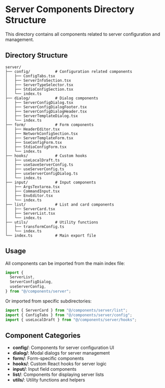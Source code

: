 # Server Components Directory Structure

This directory contains all components related to server configuration and management.

## Directory Structure

```
server/
├── config/           # Configuration related components
│   ├── ConfigTabs.tsx
│   ├── ServerInfoSection.tsx
│   ├── ServerTypeSelector.tsx
│   ├── StdioConfigSection.tsx
│   └── index.ts
├── dialog/           # Dialog components
│   ├── ServerConfigDialog.tsx
│   ├── ServerConfigDialogFooter.tsx
│   ├── ServerConfigDialogHeader.tsx
│   ├── ServerTemplateDialog.tsx
│   └── index.ts
├── form/             # Form components
│   ├── HeaderEditor.tsx
│   ├── NetworkConfigSection.tsx
│   ├── ServerTemplateForm.tsx
│   ├── SseConfigForm.tsx
│   ├── StdioConfigForm.tsx
│   └── index.ts
├── hooks/            # Custom hooks
│   ├── useLocalDraft.ts
│   ├── useSaveServerConfig.ts
│   ├── useServerConfig.ts
│   ├── useServerConfigDialog.ts
│   └── index.ts
├── input/            # Input components
│   ├── ArgsTextarea.tsx
│   ├── CommandInput.tsx
│   ├── EnvEditor.tsx
│   └── index.ts
├── list/             # List and card components
│   ├── ServerCard.tsx
│   ├── ServerList.tsx
│   └── index.ts
├── utils/            # Utility functions
│   ├── transformConfig.ts
│   └── index.ts
└── index.ts          # Main export file
```

## Usage

All components can be imported from the main index file:

```typescript
import {
  ServerList,
  ServerConfigDialog,
  useServerConfig,
} from "@/components/server";
```

Or imported from specific subdirectories:

```typescript
import { ServerCard } from "@/components/server/list";
import { ConfigTabs } from "@/components/server/config";
import { useLocalDraft } from "@/components/server/hooks";
```

## Component Categories

- **config/**: Components for server configuration UI
- **dialog/**: Modal dialogs for server management
- **form/**: Form-specific components
- **hooks/**: Custom React hooks for server logic
- **input/**: Input field components
- **list/**: Components for displaying server lists
- **utils/**: Utility functions and helpers
